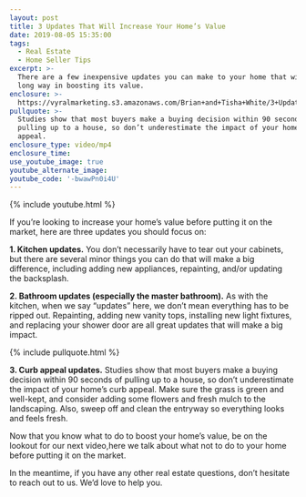 ```yaml
---
layout: post
title: 3 Updates That Will Increase Your Home’s Value
date: 2019-08-05 15:35:00
tags:
  - Real Estate
  - Home Seller Tips
excerpt: >-
  There are a few inexpensive updates you can make to your home that will go a
  long way in boosting its value.
enclosure: >-
  https://vyralmarketing.s3.amazonaws.com/Brian+and+Tisha+White/3+Updates+That+Will+Add+Value+to+Your+Home.mp4
pullquote: >-
  Studies show that most buyers make a buying decision within 90 seconds of
  pulling up to a house, so don’t underestimate the impact of your home’s curb
  appeal.
enclosure_type: video/mp4
enclosure_time:
use_youtube_image: true
youtube_alternate_image:
youtube_code: '-bwawPn0i4U'
---
```


{% include youtube.html %}

If you’re looking to increase your home’s value before putting it on the market, here are three updates you should focus on:

**1\. Kitchen updates.** You don’t necessarily have to tear out your cabinets, but there are several minor things you can do that will make a big difference, including adding new appliances, repainting, and/or updating the backsplash.&nbsp;

**2\. Bathroom updates (especially the master bathroom).** As with the kitchen, when we say “updates” here, we don’t mean everything has to be ripped out. Repainting, adding new vanity tops, installing new light fixtures, and replacing your shower door are all great updates that will make a big impact.&nbsp;

{% include pullquote.html %}

**3\. Curb appeal updates.** Studies show that most buyers make a buying decision within 90 seconds of pulling up to a house, so don’t underestimate the impact of your home’s curb appeal. Make sure the grass is green and well-kept, and consider adding some flowers and fresh mulch to the landscaping. Also, sweep off and clean the entryway so everything looks and feels fresh.&nbsp;

Now that you know what to do to boost your home’s value, be on the lookout for our next video,here we talk about what not to do to your home before putting it on the market.&nbsp;

In the meantime, if you have any other real estate questions, don’t hesitate to reach out to us. We’d love to help you.&nbsp;